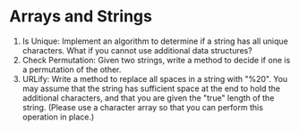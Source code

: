 # Arrays and Strings

1. Is Unique: Implement an algorithm to determine if a string has all unique characters. What if you cannot use additional data structures?
2. Check Permutation: Given two strings, write a method to decide if one is a permutation of the other.
3. URLify: Write a method to replace all spaces in a string with "%20". You may assume that the string has sufficient space at the end to hold the additional characters, and that you are given the "true" length of the string. (Please use a character array so that you can perform this operation in place.)
